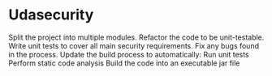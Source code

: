 # Udasecurity

Split the project into multiple modules.
Refactor the code to be unit-testable.
Write unit tests to cover all main security requirements.
Fix any bugs found in the process.
Update the build process to automatically:
Run unit tests
Perform static code analysis
Build the code into an executable jar file

